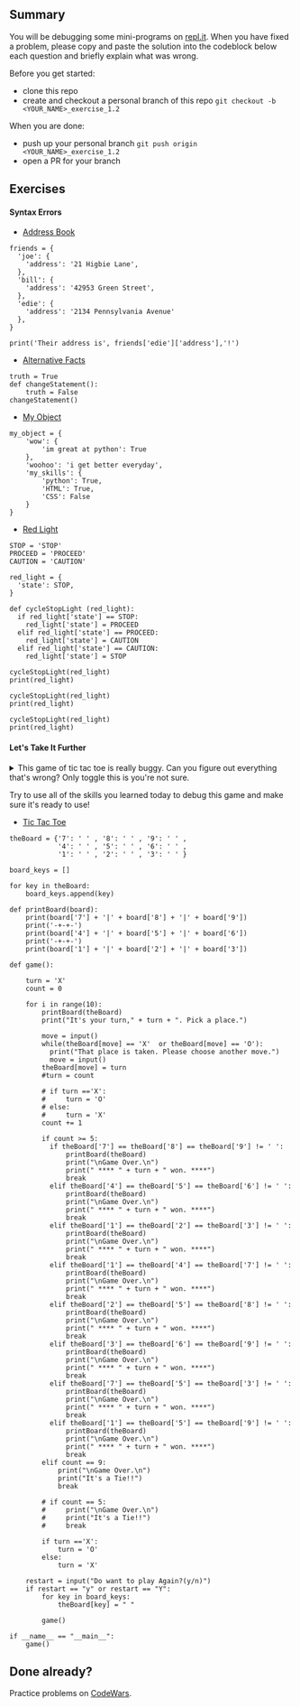 ## Summary
You will be debugging some mini-programs on [repl.it](https://www.repl.it/). When you have fixed a problem, please copy and paste the solution into the codeblock below each question and briefly explain what was wrong.

Before you get started:
- clone this repo
- create and checkout a personal branch of this repo `git checkout -b <YOUR_NAME>_exercise_1.2`

When you are done:
- push up your personal branch `git push origin <YOUR_NAME>_exercise_1.2`
- open a PR for your branch


## Exercises

#### Syntax Errors
- [Address Book](https://repl.it/@Admin7/addressbookpy)
```
friends = {
  'joe': {
    'address': '21 Higbie Lane',
  },
  'bill': {
    'address': '42953 Green Street',
  },
  'edie': {
    'address': '2134 Pennsylvania Avenue'
  },
}

print('Their address is', friends['edie']['address'],'!')
```

- [Alternative Facts](https://repl.it/@Admin7/alternativefactspy)
```
truth = True
def changeStatement():
    truth = False
changeStatement()
```

- [My Object](https://repl.it/@Admin7/myobject)
```
my_object = {
    'wow': {
        'im great at python': True
    },
    'woohoo': 'i get better everyday',
    'my_skills': {
        'python': True,
        'HTML': True,
        'CSS': False
    }
}
```

- [Red Light](https://repl.it/@Admin7/redlight)
```
STOP = 'STOP'
PROCEED = 'PROCEED'
CAUTION = 'CAUTION'

red_light = {
  'state': STOP,
}

def cycleStopLight (red_light):
  if red_light['state'] == STOP:
    red_light['state'] = PROCEED
  elif red_light['state'] == PROCEED:
    red_light['state'] = CAUTION
  elif red_light['state'] == CAUTION:
    red_light['state'] = STOP

cycleStopLight(red_light)
print(red_light)

cycleStopLight(red_light)
print(red_light)

cycleStopLight(red_light)
print(red_light)
```


#### Let's Take It Further
<details>
<summary>This game of tic tac toe is really buggy. Can you figure out everything that's wrong? Only toggle this is you're not sure.</summary>


- Well, to start, users can overwrite each others' moves.
- It looks like the game might end early...
- The user isn't alternating, is it?

</details>

Try to use all of the skills you learned today to debug this game and make sure it's ready to use!


- [Tic Tac Toe](https://repl.it/@Admin7/tictactoe)
```
theBoard = {'7': ' ' , '8': ' ' , '9': ' ' ,
            '4': ' ' , '5': ' ' , '6': ' ' ,
            '1': ' ' , '2': ' ' , '3': ' ' }

board_keys = []

for key in theBoard:
    board_keys.append(key)

def printBoard(board):
    print(board['7'] + '|' + board['8'] + '|' + board['9'])
    print('-+-+-')
    print(board['4'] + '|' + board['5'] + '|' + board['6'])
    print('-+-+-')
    print(board['1'] + '|' + board['2'] + '|' + board['3'])

def game():
    
    turn = 'X'
    count = 0

    for i in range(10):
        printBoard(theBoard)
        print("It's your turn," + turn + ". Pick a place.")

        move = input()
        while(theBoard[move] == 'X'  or theBoard[move] == 'O'):
          print("That place is taken. Please choose another move.")
          move = input()
        theBoard[move] = turn
        #turn = count
        
        # if turn =='X':
        #     turn = 'O'
        # else:
        #     turn = 'X' 
        count += 1

        if count >= 5:
          if theBoard['7'] == theBoard['8'] == theBoard['9'] != ' ': 
              printBoard(theBoard)
              print("\nGame Over.\n")                
              print(" **** " + turn + " won. ****")                
              break
          elif theBoard['4'] == theBoard['5'] == theBoard['6'] != ' ': 
              printBoard(theBoard)
              print("\nGame Over.\n")                
              print(" **** " + turn + " won. ****")
              break
          elif theBoard['1'] == theBoard['2'] == theBoard['3'] != ' ': 
              printBoard(theBoard)
              print("\nGame Over.\n")                
              print(" **** " + turn + " won. ****")
              break
          elif theBoard['1'] == theBoard['4'] == theBoard['7'] != ' ': 
              printBoard(theBoard)
              print("\nGame Over.\n")                
              print(" **** " + turn + " won. ****")
              break
          elif theBoard['2'] == theBoard['5'] == theBoard['8'] != ' ': 
              printBoard(theBoard)
              print("\nGame Over.\n")                
              print(" **** " + turn + " won. ****")
              break
          elif theBoard['3'] == theBoard['6'] == theBoard['9'] != ' ': 
              printBoard(theBoard)
              print("\nGame Over.\n")                
              print(" **** " + turn + " won. ****")
              break 
          elif theBoard['7'] == theBoard['5'] == theBoard['3'] != ' ': 
              printBoard(theBoard)
              print("\nGame Over.\n")                
              print(" **** " + turn + " won. ****")
              break
          elif theBoard['1'] == theBoard['5'] == theBoard['9'] != ' ': 
              printBoard(theBoard)
              print("\nGame Over.\n")                
              print(" **** " + turn + " won. ****")
              break
        elif count == 9:
            print("\nGame Over.\n")                
            print("It's a Tie!!")
            break
            
        # if count == 5:
        #     print("\nGame Over.\n")                
        #     print("It's a Tie!!")
        #     break

        if turn =='X':
            turn = 'O'
        else:
            turn = 'X'        
    
    restart = input("Do want to play Again?(y/n)")
    if restart == "y" or restart == "Y":  
        for key in board_keys:
            theBoard[key] = " "

        game()

if __name__ == "__main__":
    game()
```


## Done already?
Practice problems on [CodeWars](https://codewars.com).

